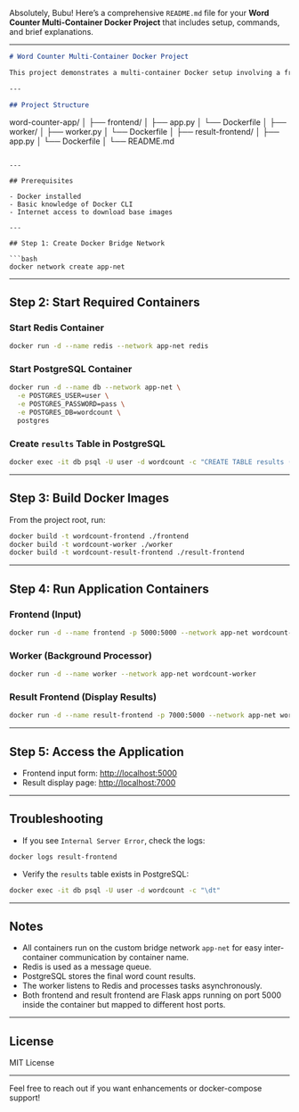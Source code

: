 Absolutely, Bubu! Here’s a comprehensive `README.md` file for your **Word Counter Multi-Container Docker Project** that includes setup, commands, and brief explanations.

---

```markdown
# Word Counter Multi-Container Docker Project

This project demonstrates a multi-container Docker setup involving a frontend, worker, Redis, PostgreSQL database, and a result frontend. The frontend accepts text input, the worker counts words asynchronously, and the result frontend displays the word counts.

---

## Project Structure

```

word-counter-app/
│
├── frontend/
│   ├── app.py
│   └── Dockerfile
│
├── worker/
│   ├── worker.py
│   └── Dockerfile
│
├── result-frontend/
│   ├── app.py
│   └── Dockerfile
│
└── README.md

````

---

## Prerequisites

- Docker installed
- Basic knowledge of Docker CLI
- Internet access to download base images

---

## Step 1: Create Docker Bridge Network

```bash
docker network create app-net
````

---

## Step 2: Start Required Containers

### Start Redis Container

```bash
docker run -d --name redis --network app-net redis
```

### Start PostgreSQL Container

```bash
docker run -d --name db --network app-net \
  -e POSTGRES_USER=user \
  -e POSTGRES_PASSWORD=pass \
  -e POSTGRES_DB=wordcount \
  postgres
```

### Create `results` Table in PostgreSQL

```bash
docker exec -it db psql -U user -d wordcount -c "CREATE TABLE results (id SERIAL PRIMARY KEY, text TEXT, word_count INT);"
```

---

## Step 3: Build Docker Images

From the project root, run:

```bash
docker build -t wordcount-frontend ./frontend
docker build -t wordcount-worker ./worker
docker build -t wordcount-result-frontend ./result-frontend
```

---

## Step 4: Run Application Containers

### Frontend (Input)

```bash
docker run -d --name frontend -p 5000:5000 --network app-net wordcount-frontend
```

### Worker (Background Processor)

```bash
docker run -d --name worker --network app-net wordcount-worker
```

### Result Frontend (Display Results)

```bash
docker run -d --name result-frontend -p 7000:5000 --network app-net wordcount-result-frontend
```

---

## Step 5: Access the Application

* Frontend input form: [http://localhost:5000](http://localhost:5000)
* Result display page: [http://localhost:7000](http://localhost:7000)

---

## Troubleshooting

* If you see `Internal Server Error`, check the logs:

```bash
docker logs result-frontend
```

* Verify the `results` table exists in PostgreSQL:

```bash
docker exec -it db psql -U user -d wordcount -c "\dt"
```

---

## Notes

* All containers run on the custom bridge network `app-net` for easy inter-container communication by container name.
* Redis is used as a message queue.
* PostgreSQL stores the final word count results.
* The worker listens to Redis and processes tasks asynchronously.
* Both frontend and result frontend are Flask apps running on port 5000 inside the container but mapped to different host ports.

---

## License

MIT License

---

Feel free to reach out if you want enhancements or docker-compose support!

```

```

